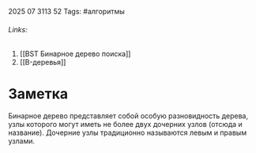 2025 07 3113 52
Tags: #алгоритмы 
###### Links: 
1) [[BST Бинарное дерево поиска]]
2) [[B-деревья]]
# Заметка
Бинарное дерево представляет собой особую разновидность дерева, узлы которого могут иметь не более двух дочерних узлов (отсюда и название). Дочерние узлы традиционно называются левым и правым узлами.